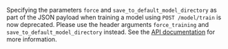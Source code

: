 Specifying the parameters `force` and `save_to_default_model_directory` as part of the
JSON payload when training a model using `POST /model/train` is now deprecated.
Please use the header arguments `force_training` and `save_to_default_model_directory`
instead. See the [API documentation](./api/http-api.mdx) for more information.